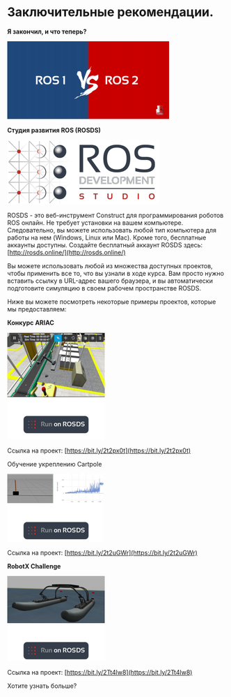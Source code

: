 # Заключительные рекомендации.

**Я закончил, и что теперь?**

![](.gitbook/assets/4.1.png)

**Студия развития ROS \(ROSDS\)**

![ROSDS](.gitbook/assets/4.2.png)

ROSDS - это веб-инструмент Construct для программирования роботов ROS онлайн. Не требует установки на вашем компьютере. Следовательно, вы можете использовать любой тип компьютера для работы на нем \(Windows, Linux или Mac\). Кроме того, бесплатные аккаунты доступны. Создайте бесплатный аккаунт ROSDS здесь: [http://rosds.online/](http://rosds.online/) 

Вы можете использовать любой из множества доступных проектов, чтобы применить все то, что вы узнали в ходе курса. Вам просто нужно вставить ссылку в URL-адрес вашего браузера, и вы автоматически подготовите симуляцию в своем рабочем пространстве ROSDS.

Ниже вы можете посмотреть некоторые примеры проектов, которые мы предоставляем: 

**Конкурс ARIAC**

![](.gitbook/assets/4.3.png)

Ссылка на проект: [https://bit.ly/2t2px0t](https://bit.ly/2t2px0t)

Обучение укреплению Cartpole

![](.gitbook/assets/4.4.png)

Ссылка на проект: [https://bit.ly/2t2uGWr](https://bit.ly/2t2uGWr)

**RobotX Challenge**

![](.gitbook/assets/4.5.png)

Ссылка на проект: [https://bit.ly/2Tt4lw8](https://bit.ly/2Tt4lw8)

Хотите узнать больше?

